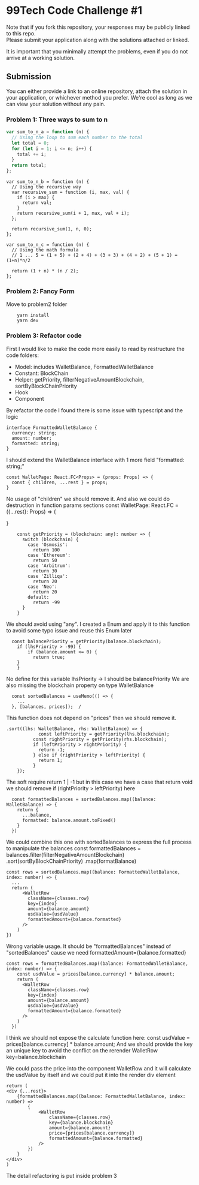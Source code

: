 # 99Tech Code Challenge #1

Note that if you fork this repository, your responses may be publicly linked to this repo.  
Please submit your application along with the solutions attached or linked.

It is important that you minimally attempt the problems, even if you do not arrive at a working solution.

## Submission

You can either provide a link to an online repository, attach the solution in your application, or whichever method you prefer.
We're cool as long as we can view your solution without any pain.

### Problem 1: Three ways to sum to n

```js
var sum_to_n_a = function (n) {
  // Using the loop to sum each number to the total
  let total = 0;
  for (let i = 1; i <= n; i++) {
    total += i;
  }
  return total;
};
```

```
var sum_to_n_b = function (n) {
  // Using the recursive way
  var recursive_sum = function (i, max, val) {
    if (i > max) {
      return val;
    }
    return recursive_sum(i + 1, max, val + i);
  };

  return recursive_sum(1, n, 0);
};
```

```
var sum_to_n_c = function (n) {
  // Using the math formula
  // 1 ... 5 = (1 + 5) + (2 + 4) + (3 + 3) + (4 + 2) + (5 + 1) = (1+n)*n/2

  return (1 + n) * (n / 2);
};
```

### Problem 2: Fancy Form

Move to problem2 folder

```
    yarn install
    yarn dev

```

### Problem 3: Refactor code

First I would like to make the code more easily to read by restructure the code folders:

- Model: includes WalletBalance, FormattedWalletBalance
- Constant: BlockChain
- Helper: getPriority, filterNegativeAmountBlockchain, sortByBlockChainPriority
- Hook
- Component

By refactor the code I found there is some issue with typescript and the logic

```
interface FormattedWalletBalance {
  currency: string;
  amount: number;
  formatted: string;
}
```

I should extend the WalletBalance interface with 1 more field "formatted: string;"

```
const WalletPage: React.FC<Props> = (props: Props) => {
  const { children, ...rest } = props;
}
```

No usage of "children" we should remove it. And also we could do destruction in function params sections
const WalletPage: React.FC<Props> = ({...rest}: Props) => {

}

```
	const getPriority = (blockchain: any): number => {
	  switch (blockchain) {
	    case 'Osmosis':
	      return 100
	    case 'Ethereum':
	      return 50
	    case 'Arbitrum':
	      return 30
	    case 'Zilliqa':
	      return 20
	    case 'Neo':
	      return 20
	    default:
	      return -99
	  }
	}
```

We should avoid using "any". I created a Enum and apply it to this function to avoid some typo issue and reuse this Enum later

```
  const balancePriority = getPriority(balance.blockchain);
	if (lhsPriority > -99) {
		if (balance.amount <= 0) {
		  return true;
	}
	}
```

No define for this variable lhsPriority -> I should be balancePriority
We are also missing the blockchain property on type WalletBalance

```
  const sortedBalances = useMemo(() => {
    ...
  }, [balances, prices]);  /
```

This function does not depend on "prices" then we should remove it.

```
.sort((lhs: WalletBalance, rhs: WalletBalance) => {
			const leftPriority = getPriority(lhs.blockchain);
		  const rightPriority = getPriority(rhs.blockchain);
		  if (leftPriority > rightPriority) {
		    return -1;
		  } else if (rightPriority > leftPriority) {
		    return 1;
		  }
    });
```

The soft require return 1 | -1 but in this case we have a case that return void we should remove if (rightPriority > leftPriority) here

```
  const formattedBalances = sortedBalances.map((balance: WalletBalance) => {
    return {
      ...balance,
      formatted: balance.amount.toFixed()
    }
  })
```

We could combine this one with sortedBalances to express the full process to manipulate the balances
const formattedBalances = balances.filter(filterNegativeAmountBlockchain)
.sort(sortByBlockChainPriority)
.map(formatBalance)

```
const rows = sortedBalances.map((balance: FormattedWalletBalance, index: number) => {
  ...
  return (
      <WalletRow
        className={classes.row}
        key={index}
        amount={balance.amount}
        usdValue={usdValue}
        formattedAmount={balance.formatted}
      />
    )
})
```

Wrong variable usage. It should be "formattedBalances" instead of "sortedBalances" cause we need formattedAmount={balance.formatted}

```
const rows = formattedBalances.map((balance: FormattedWalletBalance, index: number) => {
    const usdValue = prices[balance.currency] * balance.amount;
    return (
      <WalletRow
        className={classes.row}
        key={index}
        amount={balance.amount}
        usdValue={usdValue}
        formattedAmount={balance.formatted}
      />
    )
  })
```

I think we should not expose the calculate function here:
const usdValue = prices[balance.currency] \* balance.amount;
And we should provide the key an unique key to avoid the conflict on the rerender WalletRow
key=balance.blockchain

We could pass the price into the component WalletRow and it will calculate the usdValue by itself and we could put it into the render div element

```
return (
<div {...rest}>
    {formattedBalances.map((balance: FormattedWalletBalance, index: number) =>
        {
            <WalletRow
                className={classes.row}
                key={balance.blockchain}
                amount={balance.amount}
                price={prices[balance.currency]}
                formattedAmount={balance.formatted}
            />
        })
    }
</div>
)
```

The detail refactoring is put inside problem 3
